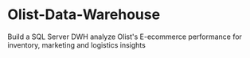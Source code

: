 # Olist-Data-Warehouse
Build  a SQL Server DWH analyze Olist's E-ecommerce performance for inventory, marketing and logistics insights
